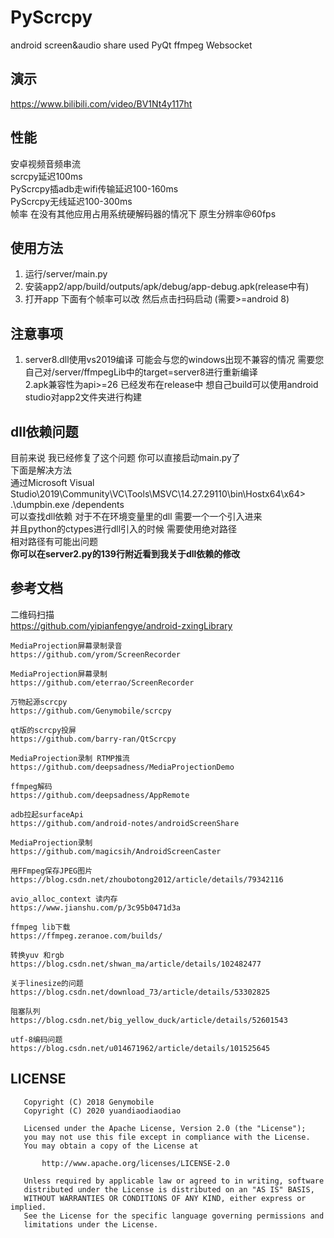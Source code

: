 # PyScrcpy
android screen&amp;audio share used PyQt ffmpeg Websocket  
## 演示
https://www.bilibili.com/video/BV1Nt4y117ht
## 性能
安卓视频音频串流  
scrcpy延迟100ms  
PyScrcpy插adb走wifi传输延迟100-160ms  
PyScrcpy无线延迟100-300ms  
帧率 在没有其他应用占用系统硬解码器的情况下 原生分辨率@60fps  

## 使用方法
1. 运行/server/main.py
2. 安装app2/app/build/outputs/apk/debug/app-debug.apk(release中有)
3. 打开app 下面有个帧率可以改   然后点击扫码启动 (需要>=android 8)
## 注意事项
1. server8.dll使用vs2019编译 可能会与您的windows出现不兼容的情况 需要您自己对/server/ffmpegLib中的target=server8进行重新编译  
2.apk兼容性为api>=26 已经发布在release中 想自己build可以使用android studio对app2文件夹进行构建

## dll依赖问题 
目前来说 我已经修复了这个问题 你可以直接启动main.py了  
下面是解决方法  
通过Microsoft Visual Studio\2019\Community\VC\Tools\MSVC\14.27.29110\bin\Hostx64\x64> .\dumpbin.exe /dependents  
可以查找dll依赖 对于不在环境变量里的dll 需要一个一个引入进来  
并且python的ctypes进行dll引入的时候 需要使用绝对路径  
相对路径有可能出问题  
******你可以在server2.py的139行附近看到我关于dll依赖的修改******  


## 参考文档
二维码扫描  
https://github.com/yipianfengye/android-zxingLibrary   

    MediaProjection屏幕录制录音   
    https://github.com/yrom/ScreenRecorder  

    MediaProjection屏幕录制  
    https://github.com/eterrao/ScreenRecorder   

    万物起源scrcpy  
    https://github.com/Genymobile/scrcpy  

    qt版的scrcpy投屏  
    https://github.com/barry-ran/QtScrcpy  

    MediaProjection录制 RTMP推流  
    https://github.com/deepsadness/MediaProjectionDemo  
    
    ffmpeg解码   
    https://github.com/deepsadness/AppRemote  

    adb拉起surfaceApi  
    https://github.com/android-notes/androidScreenShare  

    MediaProjection录制   
    https://github.com/magicsih/AndroidScreenCaster  

    用FFmpeg保存JPEG图片  
    https://blog.csdn.net/zhoubotong2012/article/details/79342116  

    avio_alloc_context 读内存  
    https://www.jianshu.com/p/3c95b0471d3a  

    ffmpeg lib下载  
    https://ffmpeg.zeranoe.com/builds/  

    转换yuv 和rgb  
    https://blog.csdn.net/shwan_ma/article/details/102482477  

    关于linesize的问题  
    https://blog.csdn.net/download_73/article/details/53302825  

    阻塞队列  
    https://blog.csdn.net/big_yellow_duck/article/details/52601543  

    utf-8编码问题  
    https://blog.csdn.net/u014671962/article/details/101525645  

## LICENSE
```
   Copyright (C) 2018 Genymobile
   Copyright (C) 2020 yuandiaodiaodiao

   Licensed under the Apache License, Version 2.0 (the "License");
   you may not use this file except in compliance with the License.
   You may obtain a copy of the License at

       http://www.apache.org/licenses/LICENSE-2.0

   Unless required by applicable law or agreed to in writing, software
   distributed under the License is distributed on an "AS IS" BASIS,
   WITHOUT WARRANTIES OR CONDITIONS OF ANY KIND, either express or implied.
   See the License for the specific language governing permissions and
   limitations under the License.

```
